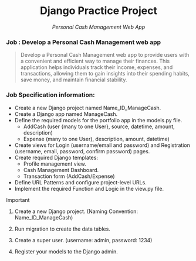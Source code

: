 <div align="center">
<h1>Django Practice Project</h1>
<em>Personal Cash Management Web App</em>
</div>

### Job : Develop a Personal Cash Management web app

> Develop a Personal Cash Management web app to provide users with a convenient and efficient way to manage their finances. This application helps individuals track their income, expenses, and transactions, allowing them to gain insights into their spending habits, save money, and maintain financial stability.

### Job Specification information:

- Create a new Django project named Name_ID_ManageCash.
- Create a Django app named ManageCash.
- Define the required models for the portfolio app in the models.py file.
  - AddCash (user {many to one User}, source, datetime, amount, description)
  - Expense (many to one User), description, amount, datetime)
- Create views for Login (username/email and password) and Registration (username, email, password, confirm password) pages.
- Create required Django templates:
  - Profile management view.
  - Cash Management Dashboard.
  - Transaction form (AddCash/Expense)
- Define URL Patterns and configure project-level URLs.
- Implement the required Function and Logic in the view.py file.

> [!IMPORTANT]
>
> 1. Create a new Django project. (Naming Convention: Name_ID_ManageCash)
>
> 2. Run migration to create the data tables.
>
> 3. Create a super user. (username: admin, password: 1234)
>
> 4. Register your models to the Django admin.
